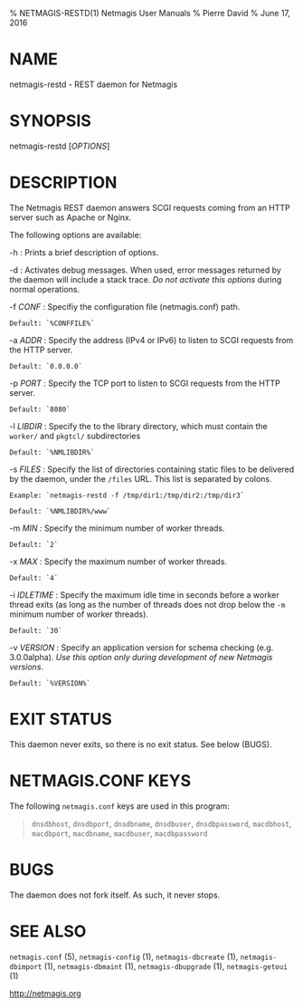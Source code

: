 % NETMAGIS-RESTD(1) Netmagis User Manuals
% Pierre David
% June 17, 2016

# NAME

netmagis-restd - REST daemon for Netmagis


# SYNOPSIS

netmagis-restd [*OPTIONS*]


# DESCRIPTION

The Netmagis REST daemon answers SCGI requests coming from an HTTP server
such as Apache or Nginx.

The following options are available:

-h
  : Prints a brief description of options.

-d
  : Activates debug messages. When used, error messages returned by
    the daemon will include a stack trace. *Do not activate this
    options* during normal operations.

-f *CONF*
  : Specifiy the configuration file (netmagis.conf) path.

    Default: `%CONFFILE%`

-a *ADDR*
  : Specify the address (IPv4 or IPv6) to listen to SCGI requests from
    the HTTP server.

    Default: `0.0.0.0`

-p *PORT*
  : Specify the TCP port to listen to SCGI requests from the HTTP server.

    Default: `8080`

-l *LIBDIR*
  : Specify the to the library directory, which must contain the
    `worker/` and `pkgtcl/` subdirectories

    Default: `%NMLIBDIR%`

-s *FILES*
  : Specify the list of directories containing static files to be delivered
    by the daemon, under the `/files` URL. This list is separated by colons.

    Example: `netmagis-restd -f /tmp/dir1:/tmp/dir2:/tmp/dir3`

    Default: `%NMLIBDIR%/www`

-m *MIN*
  : Specify the minimum number of worker threads.

    Default: `2`

-x *MAX*
  : Specify the maximum number of worker threads.

    Default: `4`

-i *IDLETIME*
  : Specify the maximum idle time in seconds before a worker thread exits
    (as long as the number of threads does not drop below the `-m`
    minimum number of worker threads).

    Default: `30`

-v *VERSION*
  : Specify an application version for schema checking (e.g. 3.0.0alpha).
    *Use this option only during development of new Netmagis versions*.

    Default: `%VERSION%`


# EXIT STATUS

This daemon never exits, so there is no exit status. See below (BUGS).


# NETMAGIS.CONF KEYS

The following `netmagis.conf` keys are used in this program:

  > `dnsdbhost`, `dnsdbport`, `dnsdbname`, `dnsdbuser`, `dnsdbpassword`,
  `macdbhost`, `macdbport`, `macdbname`, `macdbuser`, `macdbpassword`


# BUGS

The daemon does not fork itself. As such, it never stops.


# SEE ALSO

`netmagis.conf` (5),
`netmagis-config` (1),
`netmagis-dbcreate` (1),
`netmagis-dbimport` (1),
`netmagis-dbmaint` (1),
`netmagis-dbupgrade` (1),
`netmagis-getoui` (1)

<http://netmagis.org>
